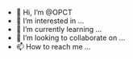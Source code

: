 - 👋 Hi, I’m @OPCT
- 👀 I’m interested in ...
- 🌱 I’m currently learning ...
- 💞️ I’m looking to collaborate on ...
- 📫 How to reach me ...

<!---
OPCT/OPCT is a ✨ special ✨ repository because its `README.md` (this file) appears on your GitHub profile.
You can click the Preview link to take a look at your changes.
--->
